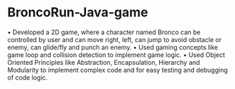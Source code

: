 # BroncoRun-Java-game
•	Developed a 2D game, where a character named Bronco can be controlled by user and can move right, left, can jump to avoid obstacle or enemy, can glide/fly and punch an enemy.
•	Used gaming concepts like game loop and collision detection to implement game logic.
•	Used Object Oriented Principles like Abstraction, Encapsulation, Hierarchy and Modularity to implement complex code and for easy testing and debugging of code logic.
